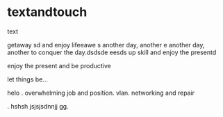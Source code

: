 # textandtouch
text

getaway
sd
and enjoy lifeeawe
s
another day, another
e
another day, another to conquer the day.dsdsde
eesds
up skill and enjoy the presentd

enjoy the present and be productive 

let things be...

helo
. overwhelming job and position. vlan. networking and repair

.
hshsh
jsjsjsdnnjj
gg.
